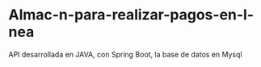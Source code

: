 # Almac-n-para-realizar-pagos-en-l-nea
API desarrollada en JAVA, con Spring Boot, la base de datos en Mysql
